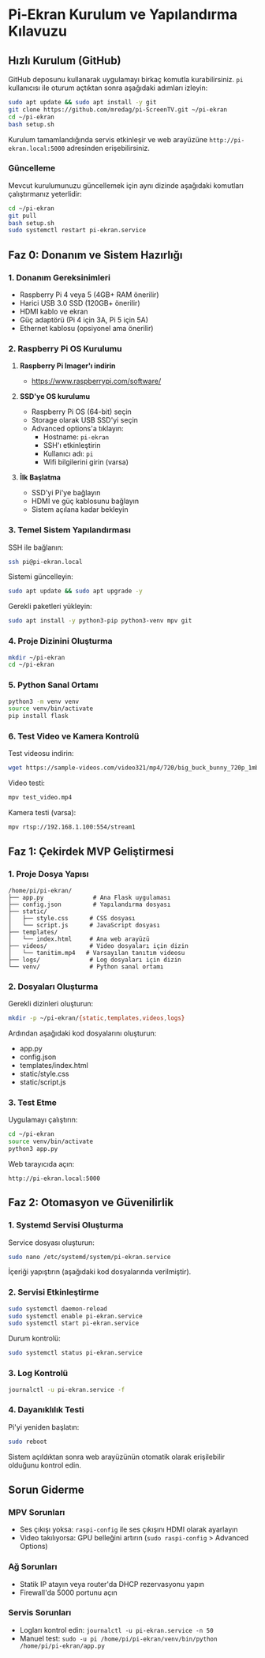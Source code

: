 # Pi-Ekran Kurulum ve Yapılandırma Kılavuzu

## Hızlı Kurulum (GitHub)

GitHub deposunu kullanarak uygulamayı birkaç komutla kurabilirsiniz. `pi` kullanıcısı ile oturum açtıktan sonra aşağıdaki adımları izleyin:

```bash
sudo apt update && sudo apt install -y git
git clone https://github.com/mredag/pi-ScreenTV.git ~/pi-ekran
cd ~/pi-ekran
bash setup.sh
```

Kurulum tamamlandığında servis etkinleşir ve web arayüzüne `http://pi-ekran.local:5000` adresinden erişebilirsiniz.

### Güncelleme

Mevcut kurulumunuzu güncellemek için aynı dizinde aşağıdaki komutları çalıştırmanız yeterlidir:

```bash
cd ~/pi-ekran
git pull
bash setup.sh
sudo systemctl restart pi-ekran.service
```

## Faz 0: Donanım ve Sistem Hazırlığı

### 1. Donanım Gereksinimleri
- Raspberry Pi 4 veya 5 (4GB+ RAM önerilir)
- Harici USB 3.0 SSD (120GB+ önerilir)
- HDMI kablo ve ekran
- Güç adaptörü (Pi 4 için 3A, Pi 5 için 5A)
- Ethernet kablosu (opsiyonel ama önerilir)

### 2. Raspberry Pi OS Kurulumu

1. **Raspberry Pi Imager'ı indirin**
   - https://www.raspberrypi.com/software/

2. **SSD'ye OS kurulumu**
   - Raspberry Pi OS (64-bit) seçin
   - Storage olarak USB SSD'yi seçin
   - Advanced options'a tıklayın:
     - Hostname: `pi-ekran`
     - SSH'ı etkinleştirin
     - Kullanıcı adı: `pi`
     - Wifi bilgilerini girin (varsa)

3. **İlk Başlatma**
   - SSD'yi Pi'ye bağlayın
   - HDMI ve güç kablosunu bağlayın
   - Sistem açılana kadar bekleyin

### 3. Temel Sistem Yapılandırması

SSH ile bağlanın:
```bash
ssh pi@pi-ekran.local
```

Sistemi güncelleyin:
```bash
sudo apt update && sudo apt upgrade -y
```

Gerekli paketleri yükleyin:
```bash
sudo apt install -y python3-pip python3-venv mpv git
```

### 4. Proje Dizinini Oluşturma

```bash
mkdir ~/pi-ekran
cd ~/pi-ekran
```

### 5. Python Sanal Ortamı

```bash
python3 -m venv venv
source venv/bin/activate
pip install flask
```

### 6. Test Video ve Kamera Kontrolü

Test videosu indirin:
```bash
wget https://sample-videos.com/video321/mp4/720/big_buck_bunny_720p_1mb.mp4 -O test_video.mp4
```

Video testi:
```bash
mpv test_video.mp4
```

Kamera testi (varsa):
```bash
mpv rtsp://192.168.1.100:554/stream1
```

## Faz 1: Çekirdek MVP Geliştirmesi

### 1. Proje Dosya Yapısı

```
/home/pi/pi-ekran/
├── app.py              # Ana Flask uygulaması
├── config.json         # Yapılandırma dosyası
├── static/
│   ├── style.css      # CSS dosyası
│   └── script.js      # JavaScript dosyası
├── templates/
│   └── index.html     # Ana web arayüzü
├── videos/            # Video dosyaları için dizin
│   └── tanitim.mp4   # Varsayılan tanıtım videosu
├── logs/              # Log dosyaları için dizin
└── venv/              # Python sanal ortamı
```

### 2. Dosyaları Oluşturma

Gerekli dizinleri oluşturun:
```bash
mkdir -p ~/pi-ekran/{static,templates,videos,logs}
```

Ardından aşağıdaki kod dosyalarını oluşturun:
- app.py
- config.json
- templates/index.html
- static/style.css
- static/script.js

### 3. Test Etme

Uygulamayı çalıştırın:
```bash
cd ~/pi-ekran
source venv/bin/activate
python3 app.py
```

Web tarayıcıda açın:
```
http://pi-ekran.local:5000
```

## Faz 2: Otomasyon ve Güvenilirlik

### 1. Systemd Servisi Oluşturma

Service dosyası oluşturun:
```bash
sudo nano /etc/systemd/system/pi-ekran.service
```

İçeriği yapıştırın (aşağıdaki kod dosyalarında verilmiştir).

### 2. Servisi Etkinleştirme

```bash
sudo systemctl daemon-reload
sudo systemctl enable pi-ekran.service
sudo systemctl start pi-ekran.service
```

Durum kontrolü:
```bash
sudo systemctl status pi-ekran.service
```

### 3. Log Kontrolü

```bash
journalctl -u pi-ekran.service -f
```

### 4. Dayanıklılık Testi

Pi'yi yeniden başlatın:
```bash
sudo reboot
```

Sistem açıldıktan sonra web arayüzünün otomatik olarak erişilebilir olduğunu kontrol edin.

## Sorun Giderme

### MPV Sorunları
- Ses çıkışı yoksa: `raspi-config` ile ses çıkışını HDMI olarak ayarlayın
- Video takılıyorsa: GPU belleğini artırın (`sudo raspi-config` > Advanced Options)

### Ağ Sorunları
- Statik IP atayın veya router'da DHCP rezervasyonu yapın
- Firewall'da 5000 portunu açın

### Servis Sorunları
- Logları kontrol edin: `journalctl -u pi-ekran.service -n 50`
- Manuel test: `sudo -u pi /home/pi/pi-ekran/venv/bin/python /home/pi/pi-ekran/app.py`